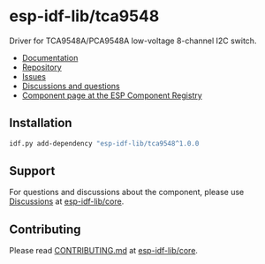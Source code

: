 # esp-idf-lib/tca9548

Driver for TCA9548A/PCA9548A low-voltage 8-channel I2C switch.

* [Documentation](https://esp-idf-lib.github.io/tca9548/)
* [Repository](https://github.com/esp-idf-lib/tca9548)
* [Issues](https://github.com/esp-idf-lib/tca9548/issues)
* [Discussions and questions](https://github.com/esp-idf-lib/core/discussions)
* [Component page at the ESP Component Registry](https://components.espressif.com/components/esp-idf-lib/tca9548)

## Installation

```sh
idf.py add-dependency "esp-idf-lib/tca9548^1.0.0
```

## Support

For questions and discussions about the component, please use
[Discussions](https://github.com/esp-idf-lib/core/discussions)
at [esp-idf-lib/core](https://github.com/esp-idf-lib/core).

## Contributing

Please read [CONTRIBUTING.md](https://github.com/esp-idf-lib/core/blob/main/CONTRIBUTING.md)
at [esp-idf-lib/core](https://github.com/esp-idf-lib/core).
